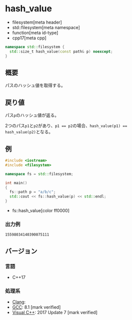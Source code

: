 # hash_value
* filesystem[meta header]
* std::filesystem[meta namespace]
* function[meta id-type]
* cpp17[meta cpp]

```cpp
namespace std::filesystem {
  std::size_t hash_value(const path& p) noexcept;
}
```

## 概要
パスのハッシュ値を取得する。


## 戻り値
パス`p`のハッシュ値が返る。

2つのパス`p1`と`p2`があり、`p1 == p2`の場合、`hash_value(p1) == hash_value(p2)`となる。


## 例
```cpp example
#include <iostream>
#include <filesystem>

namespace fs = std::filesystem;

int main()
{
  fs::path p = "a/b/c";
  std::cout << fs::hash_value(p) << std::endl;
}
```
* fs::hash_value[color ff0000]

### 出力例
```
15598034140390075111
```

## バージョン
### 言語
- C++17

### 処理系
- [Clang](/implementation.md#clang):
- [GCC](/implementation.md#gcc): 8.1 [mark verified]
- [Visual C++](/implementation.md#visual_cpp): 2017 Update 7 [mark verified]
